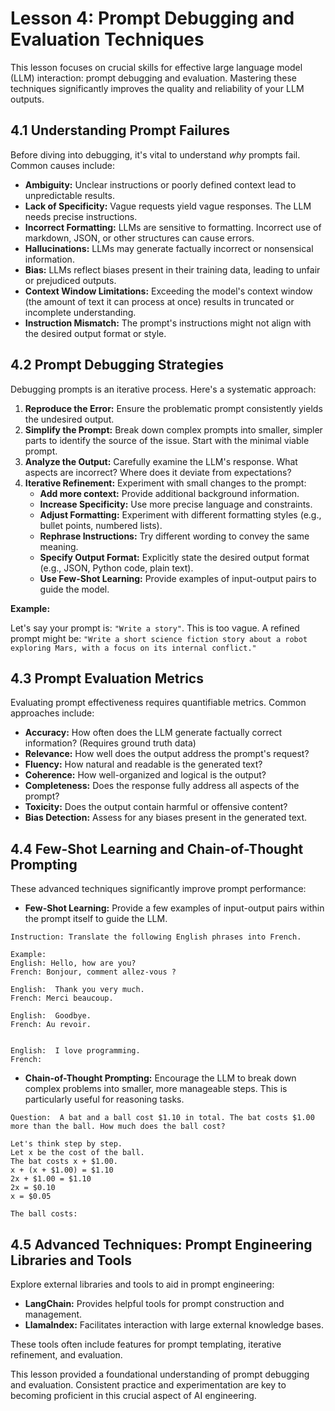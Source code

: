 # Lesson 4: Prompt Debugging and Evaluation Techniques

This lesson focuses on crucial skills for effective large language model (LLM) interaction: prompt debugging and evaluation.  Mastering these techniques significantly improves the quality and reliability of your LLM outputs.


## 4.1 Understanding Prompt Failures

Before diving into debugging, it's vital to understand *why* prompts fail. Common causes include:

* **Ambiguity:**  Unclear instructions or poorly defined context lead to unpredictable results.
* **Lack of Specificity:**  Vague requests yield vague responses.  The LLM needs precise instructions.
* **Incorrect Formatting:**  LLMs are sensitive to formatting. Incorrect use of markdown, JSON, or other structures can cause errors.
* **Hallucinations:** LLMs may generate factually incorrect or nonsensical information.
* **Bias:**  LLMs reflect biases present in their training data, leading to unfair or prejudiced outputs.
* **Context Window Limitations:**  Exceeding the model's context window (the amount of text it can process at once) results in truncated or incomplete understanding.
* **Instruction Mismatch:** The prompt's instructions might not align with the desired output format or style.


## 4.2 Prompt Debugging Strategies

Debugging prompts is an iterative process.  Here's a systematic approach:

1. **Reproduce the Error:**  Ensure the problematic prompt consistently yields the undesired output.
2. **Simplify the Prompt:**  Break down complex prompts into smaller, simpler parts to identify the source of the issue.  Start with the minimal viable prompt.
3. **Analyze the Output:**  Carefully examine the LLM's response. What aspects are incorrect? Where does it deviate from expectations?
4. **Iterative Refinement:**  Experiment with small changes to the prompt:
    * **Add more context:** Provide additional background information.
    * **Increase Specificity:**  Use more precise language and constraints.
    * **Adjust Formatting:**  Experiment with different formatting styles (e.g., bullet points, numbered lists).
    * **Rephrase Instructions:**  Try different wording to convey the same meaning.
    * **Specify Output Format:**  Explicitly state the desired output format (e.g., JSON, Python code, plain text).
    * **Use Few-Shot Learning:** Provide examples of input-output pairs to guide the model.

**Example:**

Let's say your prompt is: `"Write a story"`.  This is too vague.  A refined prompt might be: `"Write a short science fiction story about a robot exploring Mars, with a focus on its internal conflict."`


## 4.3 Prompt Evaluation Metrics

Evaluating prompt effectiveness requires quantifiable metrics.  Common approaches include:

* **Accuracy:**  How often does the LLM generate factually correct information?  (Requires ground truth data)
* **Relevance:**  How well does the output address the prompt's request?
* **Fluency:**  How natural and readable is the generated text?
* **Coherence:**  How well-organized and logical is the output?
* **Completeness:** Does the response fully address all aspects of the prompt?
* **Toxicity:** Does the output contain harmful or offensive content?
* **Bias Detection:**  Assess for any biases present in the generated text.


## 4.4  Few-Shot Learning and Chain-of-Thought Prompting

These advanced techniques significantly improve prompt performance:

* **Few-Shot Learning:** Provide a few examples of input-output pairs within the prompt itself to guide the LLM.

```
Instruction: Translate the following English phrases into French.

Example:
English: Hello, how are you?
French: Bonjour, comment allez-vous ?

English:  Thank you very much.
French: Merci beaucoup.

English:  Goodbye.
French: Au revoir.


English:  I love programming.
French:
```

* **Chain-of-Thought Prompting:**  Encourage the LLM to break down complex problems into smaller, more manageable steps. This is particularly useful for reasoning tasks.

```
Question:  A bat and a ball cost $1.10 in total. The bat costs $1.00 more than the ball. How much does the ball cost?

Let's think step by step.
Let x be the cost of the ball.
The bat costs x + $1.00.
x + (x + $1.00) = $1.10
2x + $1.00 = $1.10
2x = $0.10
x = $0.05

The ball costs:
```


## 4.5  Advanced Techniques:  Prompt Engineering Libraries and Tools

Explore external libraries and tools to aid in prompt engineering:

* **LangChain:**  Provides helpful tools for prompt construction and management.
* **LlamaIndex:**  Facilitates interaction with large external knowledge bases.

These tools often include features for prompt templating, iterative refinement, and evaluation.


This lesson provided a foundational understanding of prompt debugging and evaluation.  Consistent practice and experimentation are key to becoming proficient in this crucial aspect of AI engineering.
